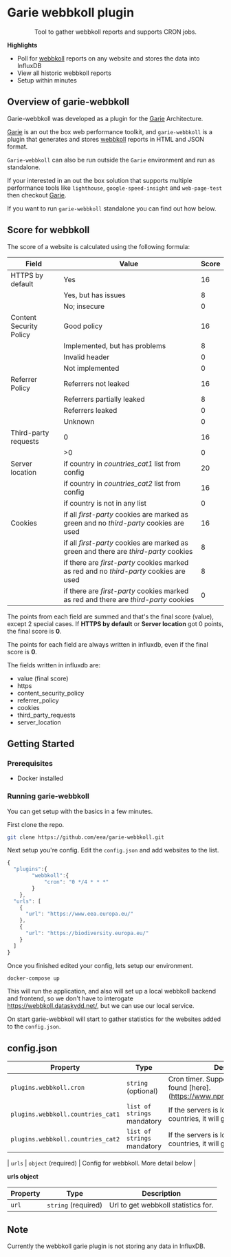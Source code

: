 
# Garie webbkoll plugin

<p align="center">
  <p align="center">Tool to gather webbkoll reports and supports CRON jobs.<p>
</p>

**Highlights**

-   Poll for [webbkoll](https://github.com/andersju/webbkoll) reports on any website and stores the data into InfluxDB
-   View all historic webbkoll reports
-   Setup within minutes

## Overview of garie-webbkoll

Garie-webbkoll was developed as a plugin for the [Garie](https://github.com/boyney123/garie) Architecture.

[Garie](https://github.com/boyney123/garie) is an out the box web performance toolkit, and `garie-webbkoll` is a plugin that generates and stores [webbkoll](https://github.com/andersju/webbkoll) reports in HTML and JSON format.

`Garie-webbkoll` can also be run outside the `Garie` environment and run as standalone.

If your interested in an out the box solution that supports multiple performance tools like `lighthouse`, `google-speed-insight` and `web-page-test` then checkout [Garie](https://github.com/boyney123/garie).

If you want to run `garie-webbkoll` standalone you can find out how below.

## Score for webbkoll

The score of a website is calculated using the following formula:

| Field | Value | Score|
|-------|--------|-----|
|HTTPS by default|Yes|16|
||Yes, but has issues|8|
||No; insecure|0|
|Content Security Policy|Good policy|16|
||Implemented, but has problems|8|
||Invalid header|0|
||Not implemented|0|
|Referrer Policy|Referrers not leaked|16|
||Referrers partially leaked|8|
||Referrers leaked|0|
||Unknown|0|
|Third-party requests|0|16|
||>0|0|
|Server location| if country in *countries_cat1* list from config|20|
|| if country in *countries_cat2* list from config|16|
|| if country is not in any list|0|
|Cookies| if all *first-party* cookies are marked as green and no *third-party* cookies are used|16|
|| if all *first-party* cookies are marked as green and there are *third-party* cookies|8|
|| if there are *first-party* cookies marked as red and no *third-party* cookies are used|8|
|| if there are *first-party* cookies marked as red and there are *third-party* cookies|0|

The points from each field are summed and that's the final score (value), except 2 special cases. If **HTTPS by default** or  **Server location** got 0 points, the final score is **0**.

The points for each field are always written in influxdb, even if the final score is **0**.

The fields written in influxdb are:

- value (final score)
- https
- content_security_policy
- referrer_policy
- cookies
- third_party_requests
- server_location

## Getting Started

### Prerequisites

-   Docker installed

### Running garie-webbkoll

You can get setup with the basics in a few minutes.

First clone the repo.

```sh
git clone https://github.com/eea/garie-webbkoll.git
```

Next setup you're config. Edit the `config.json` and add websites to the list.

```javascript
{
  "plugins":{
        "webbkoll":{
            "cron": "0 */4 * * *"
        }
    },
  "urls": [
    {
      "url": "https://www.eea.europa.eu/"
    },
    {
      "url": "https://biodiversity.europa.eu/"
    }
  ]
}
```

Once you finished edited your config, lets setup our environment.

```sh
docker-compose up
```

This will run the application, and also will set up a local webbkoll backend and frontend, so we don't have to interogate https://webbkoll.dataskydd.net/, but we can use our local service.

On start garie-webbkoll will start to gather statistics for the websites added to the `config.json`.


## config.json

| Property | Type                | Description                                                                          |
| -------- | ------------------- | ------------------------------------------------------------------------------------ |
| `plugins.webbkoll.cron`   | `string` (optional) | Cron timer. Supports syntax can be found [here].(https://www.npmjs.com/package/cron) |
| `plugins.webbkoll.countries_cat1`   | `list of strings` mandatory | If the servers is located in one of theese countries, it will get 20 points |
| `plugins.webbkoll.countries_cat2`   | `list of strings` mandatory | If the servers is located in one of theese countries, it will get 16 points |

| `urls`   | `object` (required) | Config for webbkoll. More detail below                                               |

**urls object**

| Property                                | Type                 | Description                                               |
| --------------------------------------- | -------------------- | --------------------------------------------------------- |
| `url`                                   | `string` (required)  | Url to get webbkoll statistics for.                       |

## Note
Currently the webbkoll garie plugin is not storing any data in InfluxDB.
